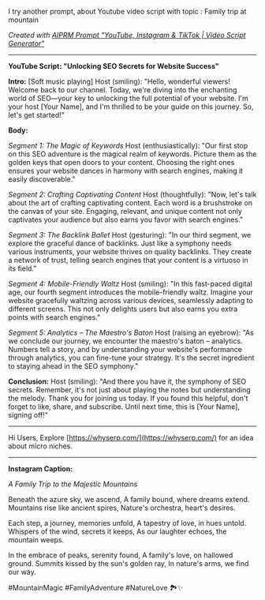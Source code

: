 I try another prompt, about Youtube video script with topic : Family trip at mountain

_Created with [AIPRM Prompt "YouTube, Instagram & TikTok | Video Script Generator"](https://www.aiprm.com/prompts/copywriting/script-writing/1785892309309841408/)_

---

**YouTube Script: "Unlocking SEO Secrets for Website Success"**

**Intro:**
[Soft music playing]
Host (smiling): "Hello, wonderful viewers! Welcome back to our channel. Today, we're diving into the enchanting world of SEO—your key to unlocking the full potential of your website. I'm your host [Your Name], and I'm thrilled to be your guide on this journey. So, let's get started!"

**Body:**

*Segment 1: The Magic of Keywords*
Host (enthusiastically): "Our first stop on this SEO adventure is the magical realm of keywords. Picture them as the golden keys that open doors to your content. Choosing the right ones ensures your website dances in harmony with search engines, making it easily discoverable."

*Segment 2: Crafting Captivating Content*
Host (thoughtfully): "Now, let's talk about the art of crafting captivating content. Each word is a brushstroke on the canvas of your site. Engaging, relevant, and unique content not only captivates your audience but also earns you favor with search engines."

*Segment 3: The Backlink Ballet*
Host (gesturing): "In our third segment, we explore the graceful dance of backlinks. Just like a symphony needs various instruments, your website thrives on quality backlinks. They create a network of trust, telling search engines that your content is a virtuoso in its field."

*Segment 4: Mobile-Friendly Waltz*
Host (smiling): "In this fast-paced digital age, our fourth segment introduces the mobile-friendly waltz. Imagine your website gracefully waltzing across various devices, seamlessly adapting to different screens. This not only delights users but also earns you extra points with search engines."

*Segment 5: Analytics – The Maestro's Baton*
Host (raising an eyebrow): "As we conclude our journey, we encounter the maestro's baton – analytics. Numbers tell a story, and by understanding your website's performance through analytics, you can fine-tune your strategy. It's the secret ingredient to staying ahead in the SEO symphony."

**Conclusion:**
Host (smiling): "And there you have it, the symphony of SEO secrets. Remember, it's not just about playing the notes but understanding the melody. Thank you for joining us today. If you found this helpful, don't forget to like, share, and subscribe. Until next time, this is [Your Name], signing off!"

---

Hi Users, Explore [https://whyserp.com/](https://whyserp.com/) for an idea about micro niches.

---

**Instagram Caption:**

_A Family Trip to the Majestic Mountains_

Beneath the azure sky, we ascend,
A family bound, where dreams extend.
Mountains rise like ancient spires,
Nature's orchestra, heart's desires.

Each step, a journey, memories unfold,
A tapestry of love, in hues untold.
Whispers of the wind, secrets it keeps,
As our laughter echoes, the mountain weeps.

In the embrace of peaks, serenity found,
A family's love, on hallowed ground.
Summits kissed by the sun's golden ray,
In nature's arms, we find our way.

#MountainMagic #FamilyAdventure #NatureLove 🏞️✨
